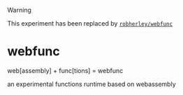 > [!WARNING]  
> This experiment has been replaced by [`robherley/webfunc`](https://github.com/robherley/webfunc)

# webfunc

web[assembly] + func[tions] = webfunc

an experimental functions runtime based on webassembly

